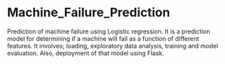 # Machine_Failure_Prediction
Prediction of machine failure using Logistic regression. It is a prediction model for determining if a machine will fail as a function of different features. It involves; loading, exploratory data analysis, training and model evaluation. Also, deployment of that model using Flask.
